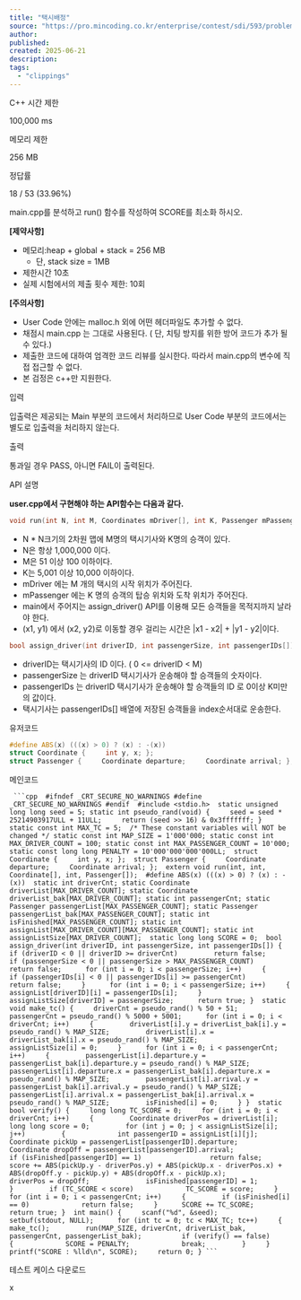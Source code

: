 ```yaml
---
title: "택시배정"
source: "https://pro.mincoding.co.kr/enterprise/contest/sdi/593/problem/14477"
author:
published:
created: 2025-06-21
description:
tags:
  - "clippings"
---
```

C++ 시간 제한

100,000 ms

메모리 제한

256 MB

정답률

18 / 53 (33.96%)

main.cpp를 분석하고 run() 함수를 작성하여 SCORE를 최소화 하시오.

**\[제약사항\]**

- 메모리:heap + global + stack = 256 MB
	- 단, stack size = 1MB
- 제한시간 10초
- 실제 시험에서의 제출 횟수 제한: 10회

**\[주의사항\]**

- User Code 안에는 malloc.h 외에 어떤 헤더파일도 추가할 수 없다.
- 채점시 main.cpp 는 그대로 사용된다. ( 단, 치팅 방지를 위한 방어 코드가 추가 될 수 있다.)
- 제출한 코드에 대하여 엄격한 코드 리뷰를 실시한다. 따라서 main.cpp의 변수에 직접 접근할 수 없다.
- 본 검정은 c++만 지원한다.

입력

입출력은 제공되는 Main 부분의 코드에서 처리하므로 User Code 부분의 코드에서는 별도로 입출력을 처리하지 않는다.

출력

통과일 경우 PASS, 아니면 FAIL이 출력된다.

API 설명

**user.cpp에서 구현해야 하는 API함수는 다음과 같다.**

```cpp
void run(int N, int M, Coordinates mDriver[], int K, Passenger mPassenger[])
```
- N \* N크기의 2차원 맵에 M명의 택시기사와 K명의 승객이 있다.
- N은 항상 1,000,000 이다.
- M은 51 이상 100 이하이다.
- K는 5,001 이상 10,000 이하이다.
- mDriver 에는 M 개의 택시의 시작 위치가 주어진다.
- mPassenger 에는 K 명의 승객의 탑승 위치와 도착 위치가 주어진다.
- main에서 주어지는 assign\_driver() API를 이용해 모든 승객들을 목적지까지 날라야 한다.
- (x1, y1) 에서 (x2, y2)로 이동할 경우 걸리는 시간은 |x1 - x2| + |y1 - y2|이다.
```cpp
bool assign_driver(int driverID, int passengerSize, int passengerIDs[])
```
- driverID는 택시기사의 ID 이다. ( 0 <= driverID < M)
- passengerSize 는 driverID 택시기사가 운송해야 할 승객들의 숫자이다.
- passengerIDs 는 driverID 택시기사가 운송해야 할 승객들의 ID 로 0이상 K미만의 값이다.
- 택시기사는 passengerIDs\[\] 배열에 저장된 승객들을 index순서대로 운송한다.

유저코드

```cpp 
#define ABS(x) (((x) > 0) ? (x) : -(x))  
struct Coordinate {     int y, x; };  
struct Passenger {     Coordinate departure;     Coordinate arrival; };  extern bool assign_driver(int driverID, int passengerSize, int passengerIDs[]);  void run(int N, int M, Coordinate mDriver[], int K, Passenger mPassenger[]) {     return; } 
```

메인코드

`  ```cpp 
#ifndef _CRT_SECURE_NO_WARNINGS #define _CRT_SECURE_NO_WARNINGS #endif  #include <stdio.h>  static unsigned long long seed = 5; static int pseudo_rand(void) {     seed = seed * 25214903917ULL + 11ULL;     return (seed >> 16) & 0x3fffffff; }  static const int MAX_TC = 5;  /* These constant variables will NOT be changed */ static const int MAP_SIZE = 1'000'000; static const int MAX_DRIVER_COUNT = 100; static const int MAX_PASSENGER_COUNT = 10'000;  static const long long PENALTY = 10'000'000'000'000LL;  struct Coordinate {     int y, x; };  struct Passenger {     Coordinate departure;     Coordinate arrival; };  extern void run(int, int, Coordinate[], int, Passenger[]);  #define ABS(x) (((x) > 0) ? (x) : -(x))  static int driverCnt; static Coordinate driverList[MAX_DRIVER_COUNT]; static Coordinate driverList_bak[MAX_DRIVER_COUNT]; static int passengerCnt; static Passenger passengerList[MAX_PASSENGER_COUNT]; static Passenger passengerList_bak[MAX_PASSENGER_COUNT]; static int isFinished[MAX_PASSENGER_COUNT]; static int assignList[MAX_DRIVER_COUNT][MAX_PASSENGER_COUNT]; static int assignListSize[MAX_DRIVER_COUNT];  static long long SCORE = 0;  bool assign_driver(int driverID, int passengerSize, int passengerIDs[]) {     if (driverID < 0 || driverID >= driverCnt)         return false;      if (passengerSize < 0 || passengerSize > MAX_PASSENGER_COUNT)         return false;      for (int i = 0; i < passengerSize; i++)     {         if (passengerIDs[i] < 0 || passengerIDs[i] >= passengerCnt)             return false;     }      for (int i = 0; i < passengerSize; i++)     {         assignList[driverID][i] = passengerIDs[i];     }     assignListSize[driverID] = passengerSize;      return true; }  static void make_tc() {     driverCnt = pseudo_rand() % 50 + 51;     passengerCnt = pseudo_rand() % 5000 + 5001;      for (int i = 0; i < driverCnt; i++)     {         driverList[i].y = driverList_bak[i].y = pseudo_rand() % MAP_SIZE;         driverList[i].x = driverList_bak[i].x = pseudo_rand() % MAP_SIZE;         assignListSize[i] = 0;     }      for (int i = 0; i < passengerCnt; i++)     {         passengerList[i].departure.y = passengerList_bak[i].departure.y = pseudo_rand() % MAP_SIZE;         passengerList[i].departure.x = passengerList_bak[i].departure.x = pseudo_rand() % MAP_SIZE;         passengerList[i].arrival.y = passengerList_bak[i].arrival.y = pseudo_rand() % MAP_SIZE;         passengerList[i].arrival.x = passengerList_bak[i].arrival.x = pseudo_rand() % MAP_SIZE;         isFinished[i] = 0;     } }  static bool verify() {     long long TC_SCORE = 0;     for (int i = 0; i < driverCnt; i++)     {         Coordinate driverPos = driverList[i];         long long score = 0;         for (int j = 0; j < assignListSize[i]; j++)         {             int passengerID = assignList[i][j];             Coordinate pickUp = passengerList[passengerID].departure;             Coordinate dropOff = passengerList[passengerID].arrival;             if (isFinished[passengerID] == 1)                 return false;              score += ABS(pickUp.y - driverPos.y) + ABS(pickUp.x - driverPos.x) + ABS(dropOff.y - pickUp.y) + ABS(dropOff.x - pickUp.x);             driverPos = dropOff;              isFinished[passengerID] = 1;         }         if (TC_SCORE < score)             TC_SCORE = score;     }     for (int i = 0; i < passengerCnt; i++)     {         if (isFinished[i] == 0)             return false;     }      SCORE += TC_SCORE;     return true; }  int main() {     scanf("%d", &seed);     setbuf(stdout, NULL);      for (int tc = 0; tc < MAX_TC; tc++)     {         make_tc();         run(MAP_SIZE, driverCnt, driverList_bak, passengerCnt, passengerList_bak);          if (verify() == false)         {             SCORE = PENALTY;             break;         }     }      printf("SCORE : %lld\n", SCORE);     return 0; } ```  `

테스트 케이스 다운로드

x

```cpp
​
```